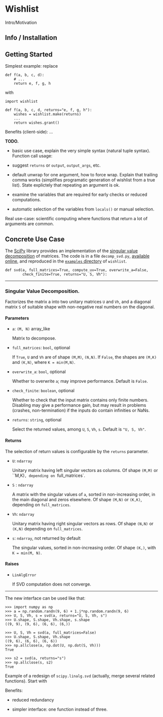
Wishlist
================================================================================

Intro/Motivation


Info / Installation
--------------------------------------------------------------------------------

Getting Started
--------------------------------------------------------------------------------

Simplest example: replace

  
    def f(a, b, c, d):
        # ...
        return e, f, g, h

with

    import wishlist

    def f(a, b, c, d, returns="e, f, g, h"):
        wishes = wishlist.make(returns)
        ...
        return wishes.grant()


Benefits (client-side): ...


**TODO.**

  - basic use case, explain the very simple syntax (natural tuple syntax).
    Function call usage:

  - suggest `returns` or `output`, `output_args`, etc.

  - default unwrap for one argument, how to force wrap. Explain that trailing
    comma works (simplifies programatic generation of wishlist from a true 
    list). State explictely that repeating an argument is ok.

  - examine the variables that are required for early checks or 
    reduced computations.

  - automatic selection of the variables from `locals()` or
    manual selection.


Real use-case: scientific computing where functions that return a lot of
arguments are common.

Concrete Use Case
--------------------------------------------------------------------------------

The [SciPy](http://www.scipy.org/) library provides an implementation of 
the [singular value decomposition][svd] of matrices. The code is in a file
`decomp_svd.py`, [available online](https://github.com/scipy/scipy/blob/master/scipy/linalg/decomp_svd.py), and reproduced in the [`examples` directory][examples] of `wishlist`.

[svd]: http://en.wikipedia.org/wiki/Singular_value_decomposition
[examples]: https://github.com/boisgera/wishlist/tree/master/examples

    def svd(a, full_matrices=True, compute_uv=True, overwrite_a=False,
            check_finite=True, returns="U, S, Vh"):

-----

### Singular Value Decomposition.

Factorizes the matrix a into two unitary matrices `U` and `Vh`, and
a diagonal matrix `S` of suitable shape with non-negative real 
numbers on the diagonal.
    

#### Parameters

  - `a`: `(M, N)` array_like

    Matrix to decompose.

  - `full_matrices`: `bool`, optional
    
    If `True`, `U` and `Vh` are of shape `(M,M)`, `(N,N)`.
    If `False`, the shapes are `(M,K)` and `(K,N)`, where `K = min(M,N)`.

  - `overwrite_a`: `bool`, optional
      
     Whether to overwrite `a`; may improve performance.
     Default is `False`.

  - `check_finite`: `boolean`, optional
    
    Whether to check that the input matrix contains only finite numbers.
    Disabling may give a performance gain, but may result in problems
    (crashes, non-termination) if the inputs do contain infinities or NaNs.

  - `returns`: `string`, optional 
     
    Select the returned values, among `U`, `S`, `Vh`, `s`.
    Default is `"U, S, Vh"`.

#### Returns

The selection of return values is configurable by the `returns` parameter.

  - `U`: `ndarray`

    Unitary matrix having left singular vectors as columns.
    Of shape `(M,M)` or ``M,K)`, depending on `full_matrices`.

  - `S` : `ndarray`

    A matrix with the singular values of `a`, sorted in non-increasing
    order, in the main diagonal and zeros elsewhere.
    Of shape `(M,N)` or `(K,K)`, depending on `full_matrices`.

  - `Vh`: `ndarray`
     
    Unitary matrix having right singular vectors as rows.
    Of shape `(N,N)` or `(K,N)` depending on `full_matrices`.
    
  - `s`: `ndarray`, not returned by default
            
    The singular values, sorted in non-increasing order.
    Of shape `(K,)`, with `K = min(M, N)`.

#### Raises

  - `LinAlgError`

    If SVD computation does not converge.

-----

The new interface can be used like that:

    >>> import numpy as np
    >>> a = np.random.randn(9, 6) + 1.j*np.random.randn(9, 6)
    >>> U, S, Vh, s = svd(a, returns="U, S, Vh, s")
    >>> U.shape, S.shape, Vh.shape, s.shape
    ((9, 9), (9, 6), (6, 6), (6,))

    >>> U, S, Vh = svd(a, full_matrices=False)
    >>> U.shape, S.shape, Vh.shape
    ((9, 6), (6, 6), (6, 6))
    >>> np.allclose(a, np.dot(U, np.dot(S, Vh)))
    True

    >>> s2 = svd(a, returns="s")
    >>> np.allclose(s, s2)
    True




Example of a redesign of `scipy.linalg.svd` (actually, merge several
related functions). Start with 

Benefits:


  - reduced redundancy

  - simpler interface: one function instead of three.




